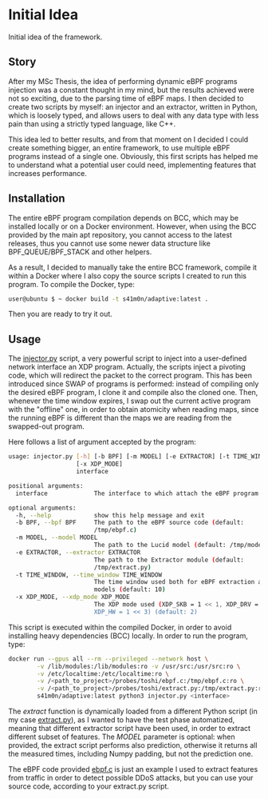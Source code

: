 # Initial Idea

Initial idea of the framework.

## Story

After my MSc Thesis, the idea of performing dynamic eBPF programs injection was a constant thought in my mind, but the results achieved were not so exciting, due to the parsing time of eBPF maps. I then decided to create two scripts by myself: an injector and an extractor, written in Python, which is loosely typed, and allows users to deal with any data type with less pain than using a strictly typed language, like C++.

This idea led to better results, and from that moment on I decided I could create something bigger, an entire framework, to use multiple eBPF programs instead of a single one. Obviously, this first scripts has helped me to understand what a potential user could need, implementing features that increases performance.

## Installation

The entire eBPF program compilation depends on BCC, which may be installed locally or on a Docker environment. However, when using the BCC provided by the main apt repository, you cannot access to the latest releases, thus you cannot use some newer data structure like BPF_QUEUE/BPF_STACK and other helpers.

As a result, I decided to manually take the entire BCC framework, compile it within a Docker where I also copy the source scripts I created to run this program. To compile the Docker, type:

```bash
user@ubuntu $ ~ docker build -t s41m0n/adaptive:latest .
```

Then you are ready to try it out.

## Usage

The [injector.py](injector.py) script, a very powerful script to inject into a user-defined network interface an XDP program. Actually, the scripts inject a pivoting code, which will redirect the packet to the correct program. This has been introduced since SWAP of programs is performed: instead of compiling only the desired eBPF program, I clone it and compile also the cloned one. Then, whenever the time window expires, I swap out the current active program with the "offline" one, in order to obtain atomicity when reading maps, since the running eBPF is different than the maps we are reading from the swapped-out program.

Here follows a list of argument accepted by the program:

```bash
usage: injector.py [-h] [-b BPF] [-m MODEL] [-e EXTRACTOR] [-t TIME_WINDOW]
                   [-x XDP_MODE]
                   interface

positional arguments:
  interface             The interface to which attach the eBPF program

optional arguments:
  -h, --help            show this help message and exit
  -b BPF, --bpf BPF     The path to the eBPF source code (default:
                        /tmp/ebpf.c)
  -m MODEL, --model MODEL
                        The path to the Lucid model (default: /tmp/model.h5)
  -e EXTRACTOR, --extractor EXTRACTOR
                        The path to the Extractor module (default:
                        /tmp/extract.py)
  -t TIME_WINDOW, --time_window TIME_WINDOW
                        The time window used both for eBPF extraction and NN
                        models (default: 10)
  -x XDP_MODE, --xdp_mode XDP_MODE
                        The XDP mode used (XDP_SKB = 1 << 1, XDP_DRV = 1 << 2,
                        XDP_HW = 1 << 3) (default: 2)
```

This script is executed within the compiled Docker, in order to avoid installing heavy dependencies (BCC) locally.
In order to run the program, type:

```bash
docker run --gpus all --rm --privileged --network host \
        -v /lib/modules:/lib/modules:ro -v /usr/src:/usr/src:ro \
        -v /etc/localtime:/etc/localtime:ro \
        -v /<path_to_project>/probes/toshi/ebpf.c:/tmp/ebpf.c:ro \
        -v /<path_to_project>/probes/toshi/extract.py:/tmp/extract.py:ro \
        s41m0n/adaptive:latest python3 injector.py <interface>
```

The *extract* function is dynamically loaded from a different Python script (in my case [extract.py](extract.py)), as I wanted to have the test phase automatized, meaning that different extractor script have been used, in order to extract different subset of features. The *MODEL* parameter is optional: when provided, the extract script performs also prediction, otherwise it returns all the measured times, including Numpy padding, but not the prediction one.

The eBPF code provided [ebpf.c](ebpf.c) is just an example I used to extract features from traffic in order to detect possible DDoS attacks, but you can use your source code, according to your extract.py script.